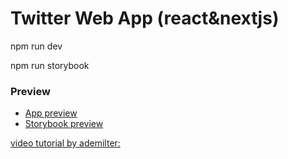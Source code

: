 # Twitter Web App (react&nextjs)

npm run dev

npm run storybook

### Preview

- [App preview](https://twitter-web-app.vercel.app)
- [Storybook preview](https://twitter-web-app.vercel.app/ui/index.html)


[video tutorial by ademilter: ](https://www.youtube.com/playlist?list=PLadt0EaV4m3AOZPbybHx0h2aEmw5ibZGx/?target=_blank)
